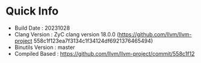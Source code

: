 # Quick Info
* Build Date : 20231028
* Clang Version : ZyC clang version 18.0.0 (https://github.com/llvm/llvm-project 558c1f123ea7f3134c1f34124df6921376465494)
* Binutils Version : master
* Compiled Based : https://github.com/llvm/llvm-project/commit/558c1f12

